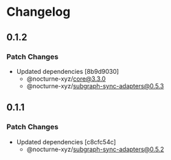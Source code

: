 # Changelog

## 0.1.2

### Patch Changes

- Updated dependencies [8b9d9030]
  - @nocturne-xyz/core@3.3.0
  - @nocturne-xyz/subgraph-sync-adapters@0.5.3

## 0.1.1

### Patch Changes

- Updated dependencies [c8cfc54c]
  - @nocturne-xyz/subgraph-sync-adapters@0.5.2

